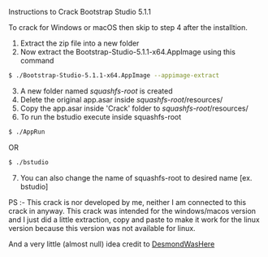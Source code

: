 Instructions to Crack Bootstrap Studio 5.1.1

To crack for Windows or macOS then skip to step 4 after the installtion.

1. Extract the zip file into a new folder
2. Now extract the Bootstrap-Studio-5.1.1-x64.AppImage using this command
```bash
$ ./Bootstrap-Studio-5.1.1-x64.AppImage --appimage-extract
```
3. A new folder named *squashfs-root* is created
4. Delete the original app.asar inside *squashfs-root*/resources/
5. Copy the app.asar inside 'Crack' folder to *squashfs-root*/resources/
6. To run the bstudio execute inside squashfs-root
```bash
$ ./AppRun
```
OR
```bash
$ ./bstudio
```
7. You can also change the name of squashfs-root to desired name [ex. bstudio]



PS :- This crack is nor developed by me, neither I am connected to this crack in anyway. This crack was intended for the windows/macos version and I just did a little extraction, copy and paste to make it work for the linux version because this version was not available for linux.

And a very little (almost null) idea credit to [DesmondWasHere](https://github.com/DesmondWasHere)
